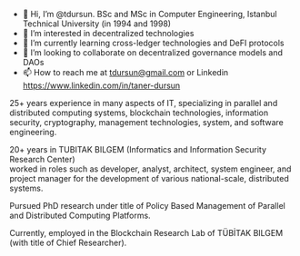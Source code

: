 - 👋 Hi, I’m @tdursun. BSc and MSc in Computer Engineering, Istanbul Technical University (in 1994 and 1998)
- 👀 I’m interested in decentralized technologies
- 🌱 I’m currently learning cross-ledger technologies and DeFI protocols
- 💞️ I’m looking to collaborate on decentralized governance models and DAOs
- 📫 How to reach me at tdursun@gmail.com  or Linkedin https://www.linkedin.com/in/taner-dursun

25+ years experience in many aspects of IT, specializing in parallel and distributed computing systems, blockchain technologies, information security, cryptography, management technologies, system, and software engineering. 

20+ years in TUBITAK BILGEM (Informatics and Information Security Research Center)  
worked in roles such as developer, analyst, architect, system engineer,  and project manager for the development of various national-scale, distributed systems. 

Pursued PhD research under title of Policy Based Management of Parallel and Distributed Computing Platforms. 

Currently, employed in the Blockchain Research Lab of TÜBİTAK BILGEM (with title of Chief Researcher).

<!---
tdursun/tdursun is a ✨ special ✨ repository because its `README.md` (this file) appears on your GitHub profile.
You can click the Preview link to take a look at your changes.
--->
